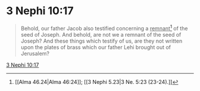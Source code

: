 # 3 Nephi 10:17

> Behold, our father Jacob also testified concerning a <u>remnant</u>[^a] of the seed of Joseph. And behold, are not we a remnant of the seed of Joseph? And these things which testify of us, are they not written upon the plates of brass which our father Lehi brought out of Jerusalem?

[3 Nephi 10:17](https://www.churchofjesuschrist.org/study/scriptures/bofm/3-ne/10?lang=eng&id=p17#p17)


[^a]: [[Alma 46.24|Alma 46:24]]; [[3 Nephi 5.23|3 Ne. 5:23 (23-24).]]
